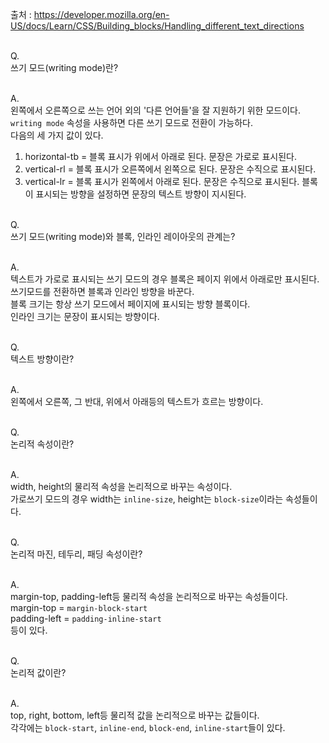 출처 : https://developer.mozilla.org/en-US/docs/Learn/CSS/Building_blocks/Handling_different_text_directions<br/><br/>

Q.<br/>
쓰기 모드(writing mode)란?<br/><br/>

A.<br/>
왼쪽에서 오른쪽으로 쓰는 언어 외의 '다른 언어들'을 잘 지원하기 위한 모드이다.<br/>
`writing mode` 속성을 사용하면 다른 쓰기 모드로 전환이 가능하다.<br/>
다음의 세 가지 값이 있다.
1. horizontal-tb = 블록 표시가 위에서 아래로 된다. 문장은 가로로 표시된다.
2. vertical-rl = 블록 표시가 오른쪽에서 왼쪽으로 된다. 문장은 수직으로 표시된다.
3. vertical-lr = 블록 표시가 왼쪽에서 아래로 된다. 문장은 수직으로 표시된다.
블록이 표시되는 방향을 설정하면 문장의 텍스트 방향이 지시된다.
<br/><br/>

Q.<br/>
쓰기 모드(writing mode)와 블록, 인라인 레이아웃의 관계는?<br/><br/>

A.<br/>
텍스트가 가로로 표시되는 쓰기 모드의 경우 블록은 페이지 위에서 아래로만 표시된다.<br/>
쓰기모드를 전환하면 블록과 인라인 방향을 바꾼다.<br/>
블록 크기는 항상 쓰기 모드에서 페이지에 표시되는 방향 블록이다.<br/>
인라인 크기는 문장이 표시되는 방향이다.
<br/><br/>

Q.<br/>
텍스트 방향이란?<br/><br/>

A.<br/>
왼쪽에서 오른쪽, 그 반대, 위에서 아래등의 텍스트가 흐르는 방향이다.
<br/><br/>

Q.<br/>
논리적 속성이란?<br/><br/>

A.<br/>
width, height의 물리적 속성을 논리적으로 바꾸는 속성이다.<br/>
가로쓰기 모드의 경우 width는 `inline-size`, height는 `block-size`이라는 속성들이다.
<br/><br/>

Q.<br/>
논리적 마진, 테두리, 패딩 속성이란?<br/><br/>

A.<br/>
margin-top, padding-left등 물리적 속성을 논리적으로 바꾸는 속성들이다.<br/>
margin-top = `margin-block-start`<br/>
padding-left = `padding-inline-start`<br/>
등이 있다.
<br/><br/>

Q.<br/>
논리적 값이란?<br/><br/>

A.<br/>
top, right, bottom, left등 물리적 값을 논리적으로 바꾸는 값들이다.<br/>
각각에는 `block-start`, `inline-end`, `block-end`, `inline-start`들이 있다.
<br/><br/>